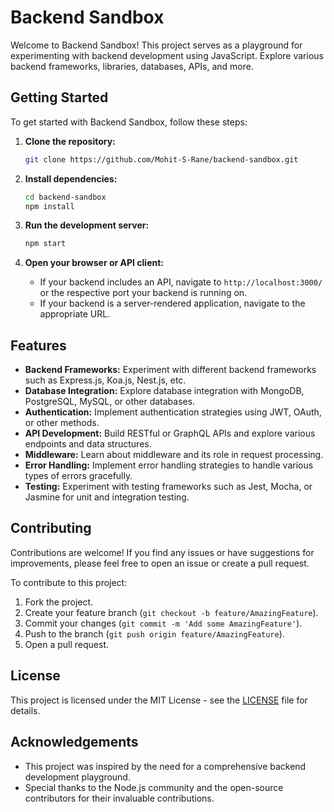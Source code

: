 # Backend Sandbox

Welcome to Backend Sandbox! This project serves as a playground for experimenting with backend development using JavaScript. Explore various backend frameworks, libraries, databases, APIs, and more.

## Getting Started

To get started with Backend Sandbox, follow these steps:

1. **Clone the repository:**
   ```bash
   git clone https://github.com/Mohit-S-Rane/backend-sandbox.git
   ```

2. **Install dependencies:**
   ```bash
   cd backend-sandbox
   npm install
   ```

3. **Run the development server:**
   ```bash
   npm start
   ```

4. **Open your browser or API client:**
   - If your backend includes an API, navigate to `http://localhost:3000/` or the respective port your backend is running on.
   - If your backend is a server-rendered application, navigate to the appropriate URL.

## Features

- **Backend Frameworks:** Experiment with different backend frameworks such as Express.js, Koa.js, Nest.js, etc.
- **Database Integration:** Explore database integration with MongoDB, PostgreSQL, MySQL, or other databases.
- **Authentication:** Implement authentication strategies using JWT, OAuth, or other methods.
- **API Development:** Build RESTful or GraphQL APIs and explore various endpoints and data structures.
- **Middleware:** Learn about middleware and its role in request processing.
- **Error Handling:** Implement error handling strategies to handle various types of errors gracefully.
- **Testing:** Experiment with testing frameworks such as Jest, Mocha, or Jasmine for unit and integration testing.

## Contributing

Contributions are welcome! If you find any issues or have suggestions for improvements, please feel free to open an issue or create a pull request.

To contribute to this project:

1. Fork the project.
2. Create your feature branch (`git checkout -b feature/AmazingFeature`).
3. Commit your changes (`git commit -m 'Add some AmazingFeature'`).
4. Push to the branch (`git push origin feature/AmazingFeature`).
5. Open a pull request.

## License

This project is licensed under the MIT License - see the [LICENSE](LICENSE) file for details.

## Acknowledgements

- This project was inspired by the need for a comprehensive backend development playground.
- Special thanks to the Node.js community and the open-source contributors for their invaluable contributions.
